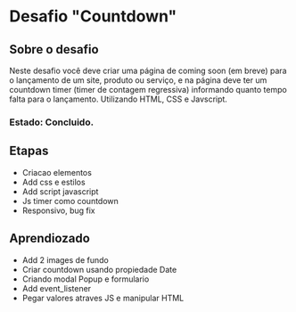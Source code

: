 # Desafio "Countdown"

## Sobre o desafio
Neste desafio você deve criar uma página de coming soon (em breve) para o lançamento de um site, produto ou serviço, e na página deve ter um countdown timer (timer de contagem regressiva) informando quanto tempo falta para o lançamento. Utilizando HTML, CSS e Javscript.

### Estado: Concluido.

## Etapas

<ul>
<li>Criacao elementos</li>
<li>Add css e estilos</li>
<li>Add script javascript</li>
<li>Js timer como countdown</li>
<li>Responsivo, bug fix</li>
</ul>

## Aprendiozado

<ul>
<li>Add 2 images de fundo</li>
<li>Criar countdown usando propiedade Date</li>
<li>Criando modal Popup e formulario</li>
<li>Add event_listener</li>
<li>Pegar valores atraves JS e manipular HTML</li>
</ul>
